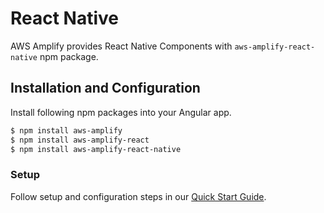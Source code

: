 ---
---

# React Native

AWS Amplify provides React Native Components with `aws-amplify-react-native` npm package.

## Installation and Configuration

Install following npm packages into your Angular app.

```bash
$ npm install aws-amplify
$ npm install aws-amplify-react
$ npm install aws-amplify-react-native
```

### Setup

Follow setup and configuration steps in our [Quick Start Guide](https://aws.github.io/aws-amplify/media/quick_start).

 
